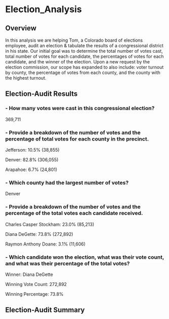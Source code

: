 # Election_Analysis

## Overview

In this analysis we are helping Tom, a Colorado board of elections employee, audit an election & tabulate the results of a congressional district in his state. Our initial goal was to determine the total number of votes cast, total number of votes for each candidate, the percentages of votes for each candidate, and the winner of the election. Upon a new request by the election commission, our scope has expanded to also include: voter turnout by county, the percentage of votes from each county, and the county with the highest turnout. 

## Election-Audit Results

  ### - How many votes were cast in this congressional election?
   369,711
  
  ### - Provide a breakdown of the number of votes and the percentage of total votes for each county in the precinct.
   Jefferson: 10.5% (38,855)
   
   Denver: 82.8% (306,055)
   
   Arapahoe: 6.7% (24,801)
    
  ### - Which county had the largest number of votes?
   Denver
   
  ### - Provide a breakdown of the number of votes and the percentage of the total votes each candidate received.
   Charles Casper Stockham: 23.0% (85,213)
   
   Diana DeGette: 73.8% (272,892)
   
   Raymon Anthony Doane: 3.1% (11,606)
    
  ### - Which candidate won the election, what was their vote count, and what was their percentage of the total votes?
   Winner: Diana DeGette
   
   Winning Vote Count: 272,892
   
   Winning Percentage: 73.8%

## Election-Audit Summary

